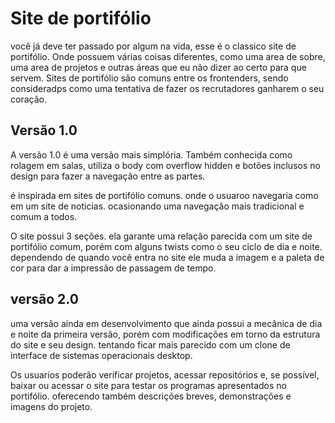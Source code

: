 # Site de portifólio

você já deve ter passado por algum na vida, esse é o classico site de portifólio. Onde possuem várias coisas diferentes, como uma area de sobre, uma area de projetos e outras áreas que eu não dizer ao certo para que servem. Sites de portifólio são comuns entre os frontenders, sendo consideradps como uma tentativa de fazer os recrutadores ganharem o seu coração.

Versão 1.0
-

A versão 1.0 é uma versão mais simplória. Também conhecida como rolagem em salas, utiliza o body com overflow hidden e botões inclusos no design para fazer a navegação entre as partes.

é inspirada em sites de portifólio comuns. onde o usuaroo navegaria como em um site de noticias. ocasionando uma navegação mais tradicional e comum a todos.

O site possui 3 seções. ela garante uma relação parecida com um site de portifólio comum, porém com alguns twists como o seu ciclo de dia e noite. dependendo de quando você entra no site ele muda a imagem e a paleta de cor para dar a impressão de passagem de tempo.

versão 2.0
-

uma versão ainda em desenvolvimento que ainda possui a mecânica de dia e noite da primeira versão, porém com modificações em torno da estrutura do site e seu design. tentando ficar mais parecido com um clone de interface de sistemas operacionais desktop.

Os usuarios poderão verificar projetos, acessar repositórios e, se possível, baixar ou acessar o site para testar os programas apresentados no portifólio. oferecendo também descrições breves, demonstrações e imagens do projeto. 
